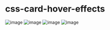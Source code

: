 # css-card-hover-effects
![image](https://github.com/kunal7216/css-card-hover-effects/assets/112888767/c409846d-67f5-4a67-82fa-2c52e50b7279)
![image](https://github.com/kunal7216/css-card-hover-effects/assets/112888767/bc05380a-44a4-406b-947d-3b5ddd2bfd05)
![image](https://github.com/kunal7216/css-card-hover-effects/assets/112888767/d9c45a40-d3c9-4ab0-a054-1530b0c6037f)
![image](https://github.com/kunal7216/css-card-hover-effects/assets/112888767/28bf24a8-6ba7-48b7-b743-f845928ad96d)
